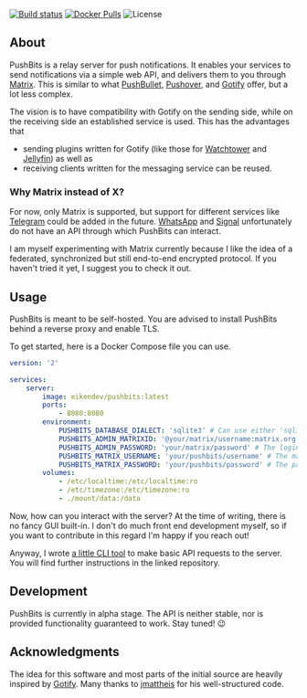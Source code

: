 [![Build status](https://img.shields.io/github/workflow/status/eikendev/pushbits/Main)](https://github.com/eikendev/pushbits/actions)
[![Docker Pulls](https://img.shields.io/docker/pulls/eikendev/pushbits)](https://hub.docker.com/r/eikendev/pushbits)
![License](https://img.shields.io/github/license/eikendev/pushbits)

## About

PushBits is a relay server for push notifications.
It enables your services to send notifications via a simple web API, and delivers them to you through [Matrix](https://matrix.org/).
This is similar to what [PushBullet](https://www.pushbullet.com/), [Pushover](https://pushover.net/), and [Gotify](https://gotify.net/) offer, but a lot less complex.

The vision is to have compatibility with Gotify on the sending side, while on the receiving side an established service is used.
This has the advantages that
- sending plugins written for Gotify (like those for [Watchtower](https://containrrr.dev/watchtower/) and [Jellyfin](https://jellyfin.org/)) as well as
- receiving clients written for the messaging service
can be reused.

### Why Matrix instead of X?

For now, only Matrix is supported, but support for different services like [Telegram](https://telegram.org/) could be added in the future.
[WhatsApp](https://www.whatsapp.com/) and [Signal](https://signal.org/) unfortunately do not have an API through which PushBits can interact.

I am myself experimenting with Matrix currently because I like the idea of a federated, synchronized but still end-to-end encrypted protocol.
If you haven't tried it yet, I suggest you to check it out.

## Usage

PushBits is meant to be self-hosted.
You are advised to install PushBits behind a reverse proxy and enable TLS.

To get started, here is a Docker Compose file you can use.
```yaml
version: '2'

services:
    server:
        image: eikendev/pushbits:latest
        ports:
            - 8080:8080
        environment:
            PUSHBITS_DATABASE_DIALECT: 'sqlite3' # Can use either 'sqlite3' or 'mysql'.
            PUSHBITS_ADMIN_MATRIXID: '@your/matrix/username:matrix.org' # The matrix account on which the admin will receive their notifications.
            PUSHBITS_ADMIN_PASSWORD: 'your/matrix/password' # The login password of the admin for PushBits. Default username is 'admin'.
            PUSHBITS_MATRIX_USERNAME: 'your/pushbits/username' # The matrix account from which PushBits notifications are sent to users.
            PUSHBITS_MATRIX_PASSWORD: 'your/pushbits/password' # The password of the above account.
        volumes:
            - /etc/localtime:/etc/localtime:ro
            - /etc/timezone:/etc/timezone:ro
            - ./mount/data:/data
```

Now, how can you interact with the server?
At the time of writing, there is no fancy GUI built-in.
I don't do much front end development myself, so if you want to contribute in this regard I'm happy if you reach out!

Anyway, I wrote [a little CLI tool](https://github.com/PushBits/cli) to make basic API requests to the server.
You will find further instructions in the linked repository.

## Development

PushBits is currently in alpha stage.
The API is neither stable, nor is provided functionality guaranteed to work.
Stay tuned! 😉

## Acknowledgments

The idea for this software and most parts of the initial source are heavily inspired by [Gotify](https://gotify.net/).
Many thanks to [jmattheis](https://jmattheis.de/) for his well-structured code.
